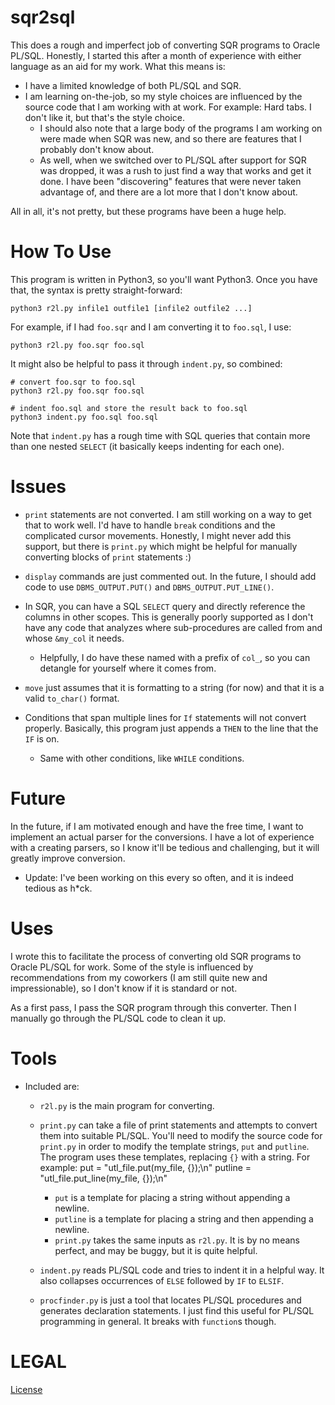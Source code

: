 # sqr2sql
This does a rough and imperfect job of converting SQR programs to Oracle PL/SQL.
Honestly, I started this after a month of experience with either language as an
aid for my work. What this means is:

* I have a limited knowledge of both PL/SQL and SQR.
* I am learning on-the-job, so my style choices are influenced by the source
  code that I am working with at work. For example: Hard tabs. I don't like it,
  but that's the style choice.
  * I should also note that a large body of the programs I am working on were
    made when SQR was new, and so there are features that I probably don't know
    about.
  * As well, when we switched over to PL/SQL after support for SQR was dropped,
    it was a rush to just find a way that works and get it done. I have been
    "discovering" features that were never taken advantage of, and there are a
    lot more that I don't know about.


All in all, it's not pretty, but these programs have been a huge help.

# How To Use
This program is written in Python3, so you'll want Python3. Once you have that,
the syntax is pretty straight-forward:
```
python3 r2l.py infile1 outfile1 [infile2 outfile2 ...]
```

For example, if I had `foo.sqr` and I am converting it to
`foo.sql`, I use:
```
python3 r2l.py foo.sqr foo.sql
```

It might also be helpful to pass it through `indent.py`, so combined:
```
# convert foo.sqr to foo.sql
python3 r2l.py foo.sqr foo.sql

# indent foo.sql and store the result back to foo.sql
python3 indent.py foo.sql foo.sql
```
Note that `indent.py` has a rough time with SQL queries that contain more than
one nested `SELECT` (it basically keeps indenting for each one).

# Issues
* `print` statements are not converted. I am still working on a way to get that
  to work well. I'd have to handle `break` conditions and the complicated cursor
  movements. Honestly, I might never add this support, but there is `print.py`
  which might be helpful for manually converting blocks of `print` statements :)

* `display` commands are just commented out. In the future, I should add code
  to use `DBMS_OUTPUT.PUT()` and `DBMS_OUTPUT.PUT_LINE()`.
* In SQR, you can have a SQL `SELECT` query and directly reference the columns
  in other scopes. This is generally poorly supported as I don't have any code
  that analyzes where sub-procedures are called from and whose `&my_col` it needs.
    * Helpfully, I do have these named with a prefix of `col_`, so you can
      detangle for yourself where it comes from.

* `move` just assumes that it is formatting to a string (for now)
and that it is a valid `to_char()` format.

* Conditions that span multiple lines for `If` statements will
  not convert properly. Basically, this program just appends a
  `THEN` to the line that the `IF` is on.
  * Same with other conditions, like `WHILE` conditions.

# Future
In the future, if I am motivated enough and have the free time,
I want to implement an actual parser for the conversions. I have
a lot of experience with a creating parsers, so I know it'll be
tedious and challenging, but it will greatly improve conversion.
  * Update: I've been working on this every so often, and it is indeed tedious
    as h*ck.

# Uses
I wrote this to facilitate the process of converting old SQR programs to Oracle
PL/SQL for work. Some of the style is influenced by recommendations from my
coworkers (I am still quite new and impressionable), so I don't know if it is
standard or not.

As a first pass, I pass the SQR program through this converter. Then I manually
go through the PL/SQL code to clean it up.

# Tools
* Included are:
  * `r2l.py` is the main program for converting.
  * `print.py` can take a file of print statements and attempts to convert them
    into suitable PL/SQL. You'll need to modify the source code for `print.py`
    in order to modify the template strings, `put` and `putline`. The program
    uses these templates, replacing `{}` with a string. For example:
		put = "utl_file.put(my_file, {});\n"
		putline = "utl_file.put_line(my_file, {});\n"

    * `put` is a template for placing a string without appending a newline.
    * `putline` is a template for placing a string and then appending a newline.
    * `print.py` takes the same inputs as `r2l.py`. It is by no means
    perfect, and may be buggy, but it is quite helpful.
  * `indent.py` reads PL/SQL code and tries to indent it in a helpful way. It
    also collapses occurrences of `ELSE` followed by `IF` to `ELSIF`.
  * `procfinder.py` is just a tool that locates PL/SQL procedures and generates
    declaration statements. I just find this useful for PL/SQL programming in
    general. It breaks with `function`s though.

# LEGAL
[License](LICENSE.md)

